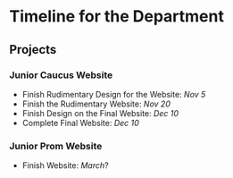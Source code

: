 # Timeline for the Department


## Projects

### **Junior Caucus Website**
- Finish Rudimentary Design for the Website: *Nov 5*
- Finish the Rudimentary Website: *Nov 20*
- Finish Design on the Final Website: *Dec 10*
- Complete Final Website: *Dec 10*

### **Junior Prom Website**
- Finish Website: *March*?

